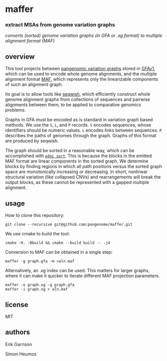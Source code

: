 # maffer

### extract MSAs from genome variation graphs

_converts (sorted) genome variation graphs (in GFA or .xg format) to multiple alignment format (MAF)_

## overview

This tool projects between [pangenomic variation graphs](https://pangenome.github.io/) stored in [GFAv1](https://github.com/GFA-spec/GFA-spec/blob/master/GFA1.md), which can be used to encode whole genome alignments, and the multiple alignment format [MAF](http://www.bx.psu.edu/~dcking/man/maf.xhtml), which represents only the linearizable components of such an alignment graph.

Its goal is to allow tools like [seqwish](https://github.com/ekg/seqwish), which efficiently construct whole genome alignment graphs from collections of sequences and pairwise alignments between them, to be applied to comparative genomics problems.

Graphs in GFA must be encoded as is standard in variation graph based methods.
We use the `S`, `L`, and `P` records.
`S` encodes sequences, whose identifiers should be numeric values.
`L` encodes links between sequences.
`P` describes the paths of genomes through the graph.
Graphs of this format are produced by seqwish.

The graph should be sorted in a reasonable way, which can be accomplished with [`odgi sort`](https://pangenome.github.io/odgi/odgi_docs.html#_odgi_sort1).
This is because the blocks in the emitted MAF format are linear components in the sorted graph.
We determine blocks by finding regions in which all path positions versus the sorted graph space are monotonically increasing or decreasing.
In short, nonlinear structural variation (like collapsed CNVs) and rearrangements will break the output blocks, as these cannot be represented with a gapped multiple alignment.

## usage

How to clone this repository:
```
git clone --recursive git@github.com:pangenome/maffer.git
```

We use cmake to build the tool:

```
cmake -H. -Bbuild && cmake --build build -- -j4
```

Conversion to MAF can be obtained in a single step:

```
maffer -g graph.gfa -m >aln.maf
```

Alternatively, an .xg index can be used.
This matters for larger graphs, where it can make it quicker to iterate different MAF projection parameters.

```
maffer -o graph.xg -g graph.gfa
maffer -i graph.xg > aln.maf
```

## license

MIT

## authors

Erik Garrison

Simon Heumos
